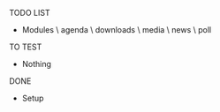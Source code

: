 TODO LIST
 * Modules
   \ agenda
   \ downloads
   \ media
   \ news
   \ poll

TO TEST
 * Nothing

DONE
 * Setup
